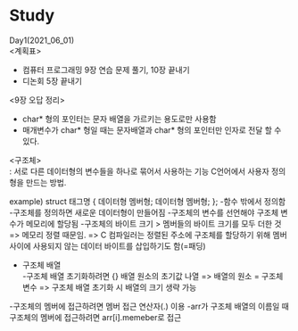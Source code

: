 # Study
Day1(2021_06_01)
<br>
<계획표>
- 컴퓨터 프로그래밍 9장 연습 문제 풀기, 10장 끝내기
- 디논회 5장 끝내기

<9장 오답 정리>
- char* 형의 포인터는 문자 배열을 가르키는 용도로만 사용함
- 매개변수가 char* 형일 때는 문자배열과 char* 형의 포인터만 인자로 전달 할 수 있다.

<구조체><br>
 : 서로 다른 데이터형의 변수들을 하나로 묶어서 사용하는 기능
    C언어에서 사용자 정의형을 만드는 방법.
    
 example)
          struct 태그명 {
            데이터형 멤버형;
            데이터형 멤버형;
            };
-함수 밖에서 정의함
-구조체를 정의하면 새로운 데이터형이 만들어짐
-구조체의 변수를 선언해야 구조체 변수가 메모리에 할당됨
-구조체의 바이트 크기 > 멤버들의 바이트 크기를 모두 더한 것
  => 메모리 정렬 때문임.
  => C 컴파일러는 정렬된 주소에 구조체를 할당하기 위해 멤버 사이에
    사용되지 않는 데이터 바이트를 삽입하기도 함(=패딩)

* 구조체 배열 <br>
-구조체 배열 초기화하려면 {} 배열 원소의 초기값 나열
 => 배열의 원소 = 구조체 변수
 => 구조체 배열 초기화 시 배열의 크기 생략 가능
 
 -구조체의 멤버에 접근하려면 멤버 접근 연산자(.) 이용
-arr가 구조체 배열의 이름일 때 구조체의 멤버에 접근하려면 arr[i].memeber로 접근
